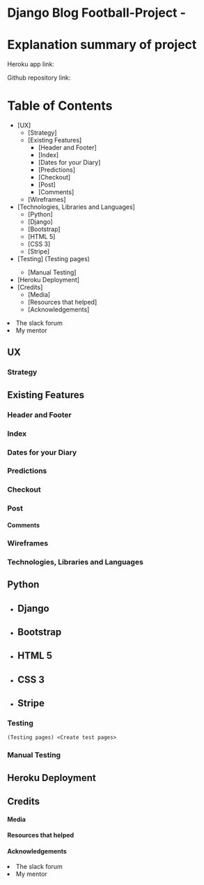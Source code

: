 # Django Blog Football-Project   - <Test build to make it pass>

# Explanation summary of project


Heroku app link: <Provide link here> <Make Heroku link work first>


Github repository link:<Provide link here>

# Table of Contents
- [UX]
    - [Strategy]
    - [Existing Features]
        - [Header and Footer]
        - [Index]
        - [Dates for your Diary]
        - [Predictions]
        - [Checkout]
        - [Post]
        - [Comments]
    - [Wireframes]    <Draw forms and ideas for each page on website and then take photos>
- [Technologies, Libraries and Languages]
    - [Python]
    - [Django]
    - [Bootstrap]
    - [HTML 5]
    - [CSS 3]
    - [Stripe]
- [Testing]
    (Testing pages) <Create test pages>
    - [Manual Testing]
- [Heroku Deployment]
- [Credits]
    - [Media]
    - [Resources that helped]
    - [Acknowledgements]
<li>The slack forum</li>
<li>My mentor     </li>


## UX

### Strategy

## Existing Features

### Header and Footer

### Index

### Dates for your Diary

### Predictions

### Checkout
        
### Post
        
#### Comments
        
### Wireframes    <Draw forms and ideas for each page on website and then take photos>

### Technologies, Libraries and Languages
## Python

- ## Django

- ## Bootstrap
 
- ## HTML 5

- ## CSS 3
 
- ## Stripe

### Testing
    (Testing pages) <Create test pages>
    
### Manual Testing

## Heroku Deployment

## Credits

#### Media
    
#### Resources that helped

#### Acknowledgements
<li>The slack forum</li>
<li>My mentor     </li>